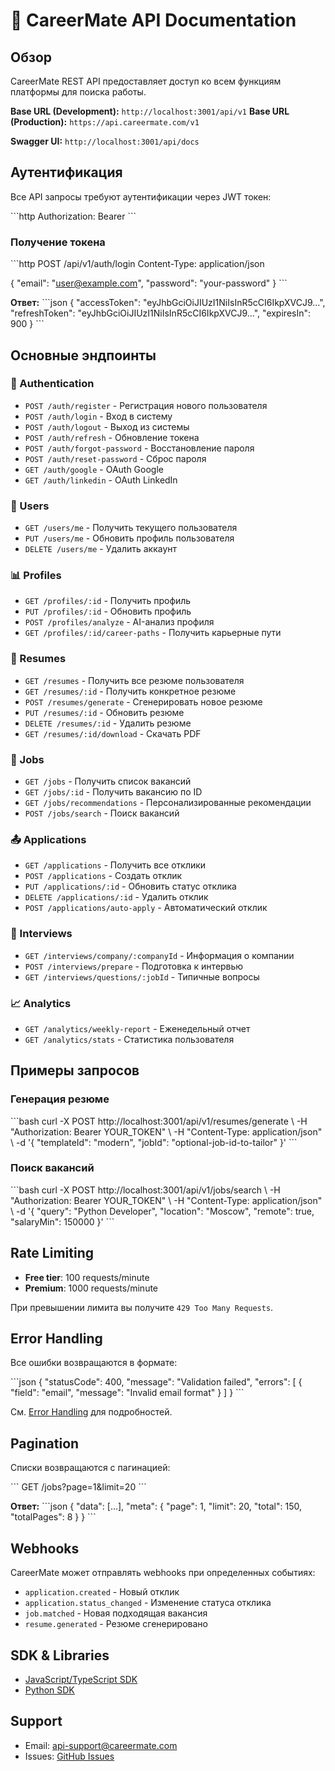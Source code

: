 # 🔌 CareerMate API Documentation

## Обзор

CareerMate REST API предоставляет доступ ко всем функциям платформы для поиска работы.

**Base URL (Development):** `http://localhost:3001/api/v1`
**Base URL (Production):** `https://api.careermate.com/v1`

**Swagger UI:** `http://localhost:3001/api/docs`

## Аутентификация

Все API запросы требуют аутентификации через JWT токен:

\`\`\`http
Authorization: Bearer <your-jwt-token>
\`\`\`

### Получение токена

\`\`\`http
POST /api/v1/auth/login
Content-Type: application/json

{
  "email": "user@example.com",
  "password": "your-password"
}
\`\`\`

**Ответ:**
\`\`\`json
{
  "accessToken": "eyJhbGciOiJIUzI1NiIsInR5cCI6IkpXVCJ9...",
  "refreshToken": "eyJhbGciOiJIUzI1NiIsInR5cCI6IkpXVCJ9...",
  "expiresIn": 900
}
\`\`\`

## Основные эндпоинты

### 🔐 Authentication

- `POST /auth/register` - Регистрация нового пользователя
- `POST /auth/login` - Вход в систему
- `POST /auth/logout` - Выход из системы
- `POST /auth/refresh` - Обновление токена
- `POST /auth/forgot-password` - Восстановление пароля
- `POST /auth/reset-password` - Сброс пароля
- `GET /auth/google` - OAuth Google
- `GET /auth/linkedin` - OAuth LinkedIn

### 👤 Users

- `GET /users/me` - Получить текущего пользователя
- `PUT /users/me` - Обновить профиль пользователя
- `DELETE /users/me` - Удалить аккаунт

### 📊 Profiles

- `GET /profiles/:id` - Получить профиль
- `PUT /profiles/:id` - Обновить профиль
- `POST /profiles/analyze` - AI-анализ профиля
- `GET /profiles/:id/career-paths` - Получить карьерные пути

### 📝 Resumes

- `GET /resumes` - Получить все резюме пользователя
- `GET /resumes/:id` - Получить конкретное резюме
- `POST /resumes/generate` - Сгенерировать новое резюме
- `PUT /resumes/:id` - Обновить резюме
- `DELETE /resumes/:id` - Удалить резюме
- `GET /resumes/:id/download` - Скачать PDF

### 💼 Jobs

- `GET /jobs` - Получить список вакансий
- `GET /jobs/:id` - Получить вакансию по ID
- `GET /jobs/recommendations` - Персонализированные рекомендации
- `POST /jobs/search` - Поиск вакансий

### 📤 Applications

- `GET /applications` - Получить все отклики
- `POST /applications` - Создать отклик
- `PUT /applications/:id` - Обновить статус отклика
- `DELETE /applications/:id` - Удалить отклик
- `POST /applications/auto-apply` - Автоматический отклик

### 🎤 Interviews

- `GET /interviews/company/:companyId` - Информация о компании
- `POST /interviews/prepare` - Подготовка к интервью
- `GET /interviews/questions/:jobId` - Типичные вопросы

### 📈 Analytics

- `GET /analytics/weekly-report` - Еженедельный отчет
- `GET /analytics/stats` - Статистика пользователя

## Примеры запросов

### Генерация резюме

\`\`\`bash
curl -X POST http://localhost:3001/api/v1/resumes/generate \\
  -H "Authorization: Bearer YOUR_TOKEN" \\
  -H "Content-Type: application/json" \\
  -d '{
    "templateId": "modern",
    "jobId": "optional-job-id-to-tailor"
  }'
\`\`\`

### Поиск вакансий

\`\`\`bash
curl -X POST http://localhost:3001/api/v1/jobs/search \\
  -H "Authorization: Bearer YOUR_TOKEN" \\
  -H "Content-Type: application/json" \\
  -d '{
    "query": "Python Developer",
    "location": "Moscow",
    "remote": true,
    "salaryMin": 150000
  }'
\`\`\`

## Rate Limiting

- **Free tier**: 100 requests/minute
- **Premium**: 1000 requests/minute

При превышении лимита вы получите `429 Too Many Requests`.

## Error Handling

Все ошибки возвращаются в формате:

\`\`\`json
{
  "statusCode": 400,
  "message": "Validation failed",
  "errors": [
    {
      "field": "email",
      "message": "Invalid email format"
    }
  ]
}
\`\`\`

См. [Error Handling](errors.md) для подробностей.

## Pagination

Списки возвращаются с пагинацией:

\`\`\`
GET /jobs?page=1&limit=20
\`\`\`

**Ответ:**
\`\`\`json
{
  "data": [...],
  "meta": {
    "page": 1,
    "limit": 20,
    "total": 150,
    "totalPages": 8
  }
}
\`\`\`

## Webhooks

CareerMate может отправлять webhooks при определенных событиях:

- `application.created` - Новый отклик
- `application.status_changed` - Изменение статуса отклика
- `job.matched` - Новая подходящая вакансия
- `resume.generated` - Резюме сгенерировано

## SDK & Libraries

- [JavaScript/TypeScript SDK](https://github.com/careermate/js-sdk)
- [Python SDK](https://github.com/careermate/python-sdk)

## Support

- Email: api-support@careermate.com
- Issues: [GitHub Issues](https://github.com/yourusername/careermate/issues)
